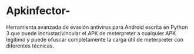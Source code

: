 # Apkinfector-
Herramienta avanzada de evasión antivirus para Android escrita en Python 3 que puede incrustar/vincular el APK de meterpreter a cualquier APK legítimo y puede ofuscar completamente la carga útil de meterpreter con diferentes técnicas.
